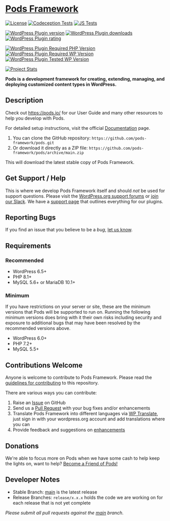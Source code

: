 # [Pods Framework](https://pods.io) #
[![License](https://img.shields.io/badge/license-GPL--2.0%2B-green.svg)](https://github.com/pods-framework/pods/blob/main/license.txt)
[![Codeception Tests](https://github.com/pods-framework/pods/workflows/Codeception%20Tests/badge.svg)](https://github.com/pods-framework/pods/actions/workflows/tests-php.yml)
[![JS Tests](https://github.com/pods-framework/pods/workflows/JS%20Tests/badge.svg)](https://github.com/pods-framework/pods/actions/workflows/tests-js.yml)

[![WordPress Plugin version](https://img.shields.io/wordpress/plugin/v/pods.svg?style=flat)](https://wordpress.org/plugins/pods/)
[![WordPress Plugin downloads](https://img.shields.io/wordpress/plugin/dt/pods.svg?style=flat)](https://wordpress.org/plugins/pods/)
[![WordPress Plugin rating](https://img.shields.io/wordpress/plugin/r/pods.svg?style=flat)](https://wordpress.org/plugins/pods/)

[![WordPress Plugin Required PHP Version](https://img.shields.io/wordpress/plugin/required-php/pods)](https://wordpress.org/plugins/pods/)
[![WordPress Plugin Required WP Version](https://img.shields.io/wordpress/plugin/wp-version/pods)](https://wordpress.org/plugins/pods/)
[![WordPress Plugin Tested WP Version](https://img.shields.io/wordpress/plugin/tested/pods)](https://wordpress.org/plugins/pods/)

[![Project Stats](https://www.openhub.net/p/pods-framework/widgets/project_thin_badge.gif)](https://www.openhub.net/p/pods-framework)

**Pods is a development framework for creating, extending, managing, and deploying customized content types in WordPress.**

## Description

Check out <https://pods.io/> for our User Guide and many other resources to help you develop with Pods.

For detailed setup instructions, visit the official [Documentation](https://docs.pods.io/) page.

1. You can clone the GitHub repository: `https://github.com/pods-framework/pods.git`
2. Or download it directly as a ZIP file: `https://github.com/pods-framework/pods/archive/main.zip`

This will download the latest stable copy of Pods Framework.

## Get Support / Help

This is where we develop Pods Framework itself and should _not_ be used for support questions. Please visit the [WordPress.org support forums](https://wordpress.org/support/plugin/pods/) or [join our Slack](https://support.pods.io/chat/). We have a [support page](https://support.pods.io/) that outlines everything for our plugins.

## Reporting Bugs

If you find an issue that you believe to be a *bug*, [let us know](https://github.com/pods-framework/pods/issues/new/choose).

## Requirements

### Recommended

* WordPress 6.5+
* PHP 8.1+
* MySQL 5.6+ or MariaDB 10.1+

### Minimum

If you have restrictions on your server or site, these are the minimum versions that Pods will be supported to run on. Running the following minimum versions does bring with it their own risks including security and exposure to additional bugs that may have been resolved by the recommended versions above. 

* WordPress 6.0+
* PHP 7.2+
* MySQL 5.5+

## Contributions Welcome

Anyone is welcome to contribute to Pods Framework. Please read the [guidelines for contributing](docs/CONTRIBUTING.md) to this repository.

There are various ways you can contribute:

1. Raise an [Issue](https://github.com/pods-framework/pods/issues) on GitHub
2. Send us a [Pull Request](https://github.com/pods-framework/pods/pulls) with your bug fixes and/or enhancements
3. Translate Pods Framework into different languages via [WP Translate](https://translate.wordpress.org/projects/wp-plugins/pods), just sign in with your wordpress.org account and add translations where you can
4. Provide feedback and suggestions on [enhancements](https://github.com/pods-framework/pods/issues/new/choose)

## Donations

We're able to focus more on Pods when we have some cash to help keep the lights on, want to help? [Become a Friend of Pods!](https://friends.pods.io/)

## Developer Notes

* Stable Branch: [main](https://github.com/pods-framework/pods/tree/main) is the latest release
* Release Branches: `release/x.x.x` holds the code we are working on for each release that is not yet complete

<em>Please submit all pull requests against the [main](https://github.com/pods-framework/pods/tree/main) branch.</em>

